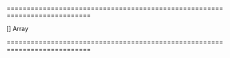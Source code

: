 <!--**
/*-------------------------------------------
    Auto-generated file. Do not modify.
-------------------------------------------

**-->
===========================================================================
<!--default-->[]<!--/default-->
<!--type-->Array<!--/type-->
===========================================================================

<!--shortDescription-->

<!--/shortDescription-->

<!--fullDescription-->

<!--/fullDescription-->